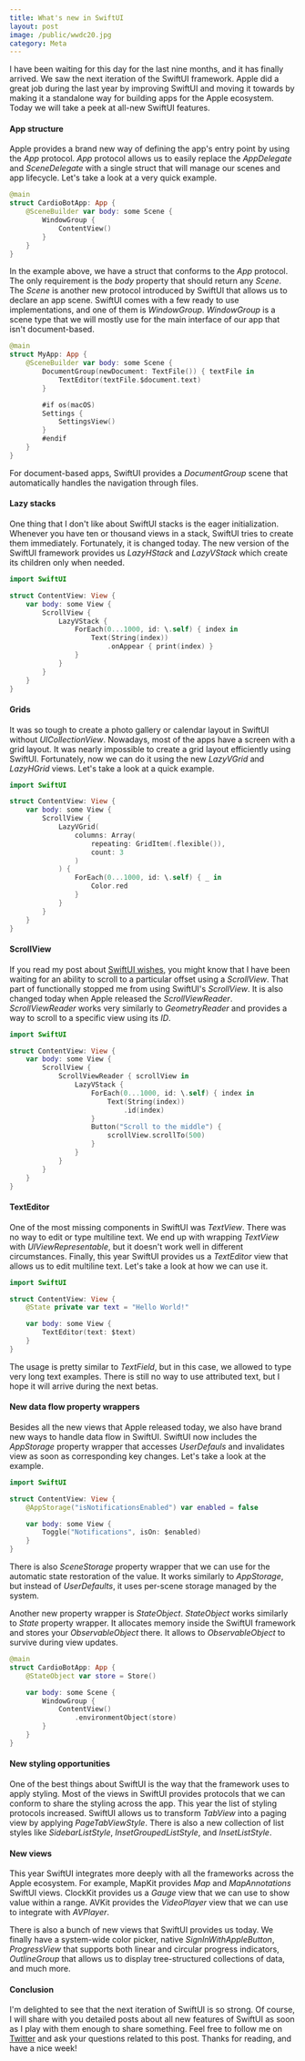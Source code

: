 ```yaml
---
title: What's new in SwiftUI
layout: post
image: /public/wwdc20.jpg
category: Meta
---
```


I have been waiting for this day for the last nine months, and it has finally arrived. We saw the next iteration of the SwiftUI framework. Apple did a great job during the last year by improving SwiftUI and moving it towards by making it a standalone way for building apps for the Apple ecosystem. Today we will take a peek at all-new SwiftUI features.

#### App structure
Apple provides a brand new way of defining the app's entry point by using the *App* protocol. *App* protocol allows us to easily replace the *AppDelegate* and *SceneDelegate* with a single struct that will manage our scenes and app lifecycle. Let's take a look at a very quick example.

```swift
@main
struct CardioBotApp: App {
    @SceneBuilder var body: some Scene {
        WindowGroup {
            ContentView()
        }
    }
}
```

In the example above, we have a struct that conforms to the *App* protocol. The only requirement is the *body* property that should return any *Scene*. The *Scene* is another new protocol introduced by SwiftUI that allows us to declare an app scene. SwiftUI comes with a few ready to use implementations, and one of them is *WindowGroup*. *WindowGroup* is a scene type that we will mostly use for the main interface of our app that isn't document-based.

```swift
@main
struct MyApp: App {
    @SceneBuilder var body: some Scene {
        DocumentGroup(newDocument: TextFile()) { textFile in
            TextEditor(textFile.$document.text)
        }

        #if os(macOS)
        Settings {
            SettingsView()
        }
        #endif
    }
}
```

For document-based apps, SwiftUI provides a *DocumentGroup* scene that automatically handles the navigation through files.

#### Lazy stacks
One thing that I don't like about SwiftUI stacks is the eager initialization. Whenever you have ten or thousand views in a stack, SwiftUI tries to create them immediately. Fortunately, it is changed today. The new version of the SwiftUI framework provides us *LazyHStack* and *LazyVStack* which create its children only when needed.

```swift
import SwiftUI

struct ContentView: View {
    var body: some View {
        ScrollView {
            LazyVStack {
                ForEach(0...1000, id: \.self) { index in
                    Text(String(index))
                        .onAppear { print(index) }
                }
            }
        }
    }
}
```

#### Grids
It was so tough to create a photo gallery or calendar layout in SwiftUI without *UICollectionView*. Nowadays, most of the apps have a screen with a grid layout. It was nearly impossible to create a grid layout efficiently using SwiftUI. Fortunately, now we can do it using the new *LazyVGrid* and *LazyHGrid* views. Let's take a look at a quick example.

```swift
import SwiftUI

struct ContentView: View {
    var body: some View {
        ScrollView {
            LazyVGrid(
                columns: Array(
                    repeating: GridItem(.flexible()),
                    count: 3
                )
            ) {
                ForEach(0...1000, id: \.self) { _ in
                    Color.red
                }
            }
        }
    }
}
```

#### ScrollView
If you read my post about [SwiftUI wishes](/2020/06/10/swiftui-wishlist-for-wwdc20/), you might know that I have been waiting for an ability to scroll to a particular offset using a *ScrollView*. That part of functionally stopped me from using SwiftUI's *ScrollView*. It is also changed today when Apple released the *ScrollViewReader*. *ScrollViewReader* works very similarly to *GeometryReader* and provides a way to scroll to a specific view using its *ID*.

```swift
import SwiftUI

struct ContentView: View {
    var body: some View {
        ScrollView {
            ScrollViewReader { scrollView in
                LazyVStack {
                    ForEach(0...1000, id: \.self) { index in
                        Text(String(index))
                            .id(index)
                    }
                    Button("Scroll to the middle") {
                        scrollView.scrollTo(500)
                    }
                }
            }
        }
    }
}
```

#### TextEditor
One of the most missing components in SwiftUI was *TextView*. There was no way to edit or type multiline text. We end up with wrapping *TextView* with *UIViewRepresentable*, but it doesn't work well in different circumstances. Finally, this year SwiftUI provides us a *TextEditor* view that allows us to edit multiline text. Let's take a look at how we can use it.

```swift
import SwiftUI

struct ContentView: View {
    @State private var text = "Hello World!"

    var body: some View {
        TextEditor(text: $text)
    }
}
```

The usage is pretty similar to *TextField*, but in this case, we allowed to type very long text examples. There is still no way to use attributed text, but I hope it will arrive during the next betas.

#### New data flow property wrappers
Besides all the new views that Apple released today, we also have brand new ways to handle data flow in SwiftUI. SwiftUI now includes the *AppStorage* property wrapper that accesses *UserDefauls* and invalidates view as soon as corresponding key changes. Let's take a look at the example.

```swift
import SwiftUI

struct ContentView: View {
    @AppStorage("isNotificationsEnabled") var enabled = false

    var body: some View {
        Toggle("Notifications", isOn: $enabled)
    }
}
```

There is also *SceneStorage* property wrapper that we can use for the automatic state restoration of the value. It works similarly to *AppStorage*, but instead of *UserDefaults*, it uses per-scene storage managed by the system.

Another new property wrapper is *StateObject*. *StateObject* works similarly to *State* property wrapper. It allocates memory inside the SwiftUI framework and stores your *ObservableObject* there. It allows to *ObservableObject* to survive during view updates.

```swift
@main
struct CardioBotApp: App {
    @StateObject var store = Store()

    var body: some Scene {
        WindowGroup {
            ContentView()
                .environmentObject(store)
        }
    }
}
```

#### New styling opportunities
One of the best things about SwiftUI is the way that the framework uses to apply styling. Most of the views in SwiftUI provides protocols that we can conform to share the styling across the app. This year the list of styling protocols increased. SwiftUI allows us to transform *TabView* into a paging view by applying *PageTabViewStyle*. There is also a new collection of list styles like *SidebarListStyle*, *InsetGroupedListStyle*, and *InsetListStyle*.

#### New views
This year SwiftUI integrates more deeply with all the frameworks across the Apple ecosystem. For example, MapKit provides *Map* and *MapAnnotations* SwiftUI views. ClockKit provides us a *Gauge* view that we can use to show value within a range. AVKit provides the *VideoPlayer* view that we can use to integrate with *AVPlayer*.

There is also a bunch of new views that SwiftUI provides us today. We finally have a system-wide color picker, native *SignInWithAppleButton*, *ProgressView* that supports both linear and circular progress indicators, *OutlineGroup* that allows us to display tree-structured collections of data, and much more.

#### Conclusion
I'm delighted to see that the next iteration of SwiftUI is so strong. Of course, I will share with you detailed posts about all new features of SwiftUI as soon as I play with them enough to share something. Feel free to follow me on [Twitter](https://twitter.com/mecid) and ask your questions related to this post. Thanks for reading, and have a nice week!
